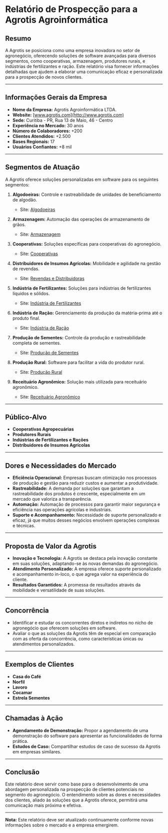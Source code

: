 # Relatório de Prospecção para a Agrotis Agroinformática

## Resumo
A Agrotis se posiciona como uma empresa inovadora no setor de agronegócio, oferecendo soluções de software avançadas para diversos segmentos, como cooperativas, armazenagem, produtores rurais, e indústrias de fertilizantes e ração. Este relatório visa fornecer informações detalhadas que ajudem a elaborar uma comunicação eficaz e personalizada para a prospecção de novos clientes.

---

## Informações Gerais da Empresa

- **Nome da Empresa:** Agrotis Agroinformática LTDA.
- **Website:** [www.agrotis.com](http://www.agrotis.com)
- **Sede:** Curitiba - PR, Rua 13 de Maio, 46 - Centro
- **Experiência no Mercado:** 30 anos
- **Número de Colaboradores:** +200
- **Clientes Atendidos:** +2.500
- **Bases Regionais:** 17
- **Usuários Confiantes:** +8 mil

---

## Segmentos de Atuação
A Agrotis oferece soluções personalizadas em software para os seguintes segmentos:

1. **Algodoeiras:** Controle e rastreabilidade de unidades de beneficiamento de algodão.
   - Site: [Algodoeiras](https://www.agrotis.com/pt/segmentos/algodoeiras)

2. **Armazenagem:** Automação das operações de armazenamento de grãos.
   - Site: [Armazenagem](https://www.agrotis.com/pt/segmentos/armazenagem)

3. **Cooperativas:** Soluções específicas para cooperativas do agronegócio.
   - Site: [Cooperativas](https://www.agrotis.com/pt/segmentos/cooperativas)

4. **Distribuidores de Insumos Agrícolas:** Mobilidade e agilidade na gestão de revendas.
   - Site: [Revendas e Distribuidoras](https://www.agrotis.com/pt/segmentos/revendas-e-distribuidoras)

5. **Indústria de Fertilizantes:** Soluções para indústrias de fertilizantes líquidos e sólidos.
   - Site: [Indústria de Fertilizantes](https://www.agrotis.com/pt/segmentos/industria-de-fertilizantes)

6. **Indústria de Ração:** Gerenciamento da produção da matéria-prima até o produto final.
   - Site: [Indústria de Ração](https://www.agrotis.com/pt/segmentos/industria-de-racao)

7. **Produção de Sementes:** Controle da produção e rastreabilidade completa de sementes.
   - Site: [Produção de Sementes](https://www.agrotis.com/pt/segmentos/producao-de-sementes)

8. **Produção Rural:** Software para facilitar a vida do produtor rural.
   - Site: [Produção Rural](https://www.agrotis.com/pt/segmentos/produtor-rural)

9. **Receituário Agronômico:** Solução mais utilizada para receituário agronômico.
   - Site: [Receituário Agronômico](https://www.agrotis.com/pt/segmentos/receituario-agronomico)

---

## Público-Alvo
- **Cooperativas Agropecuárias**
- **Produtores Rurais**
- **Indústrias de Fertilizantes e Rações**
- **Distribuidores de Insumos Agrícolas**
  
---

## Dores e Necessidades do Mercado
- **Eficiência Operacional:** Empresas buscam otimização nos processos de produção e gestão para reduzir custos e aumentar a produtividade.
- **Rastreabilidade:** A demanda por soluções que garantam a rastreabilidade dos produtos é crescente, especialmente em um mercado que valoriza a transparência.
- **Automação:** Automação de processos para garantir maior segurança e eficiência nas operações agrícolas e industriais.
- **Suporte e Acompanhamento:** Necessidade de suporte personalizado e eficaz, já que muitos desses negócios envolvem operações complexas e técnicas.

---

## Proposta de Valor da Agrotis
- **Inovação e Tecnologia:** A Agrotis se destaca pela inovação constante em suas soluções, adaptando-se às novas demandas do agronegócio.
- **Atendimento Personalizado:** A empresa oferece suporte personalizado e acompanhamento in-loco, o que agrega valor na experiência do cliente.
- **Resultados Garantidos:** A promessa de resultados através da mobilidade e versatilidade de suas soluções.

---

## Concorrência
- Identificar e estudar os concorrentes diretos e indiretos no nicho de agronegócio que oferecem soluções em software.
- Avaliar o que as soluções da Agrotis têm de especial em comparação com as oferta da concorrência, como características únicas ou atendimentos personalizados.

---

## Exemplos de Clientes
- **Casa do Café**
- **Norfil**
- **Lavoro**
- **Cocamar**
- **Estrela Sementes**

---

## Chamadas à Ação
- **Agendamento de Demonstração:** Propor a agendamento de uma demonstração do software para apresentar as funcionalidades de forma prática.
- **Estudos de Caso:** Compartilhar estudos de caso de sucesso da Agrotis em empresas similares.

---

## Conclusão
Este relatório deve servir como base para o desenvolvimento de uma abordagem personalizada na prospecção de clientes potenciais no segmento do agronegócio. O entendimento sobre as dores e necessidades dos clientes, aliado às soluções que a Agrotis oferece, permitirá uma comunicação mais próxima e efetiva.

--- 

**Nota:** Este relatório deve ser atualizado continuamente conforme novas informações sobre o mercado e a empresa emergirem.